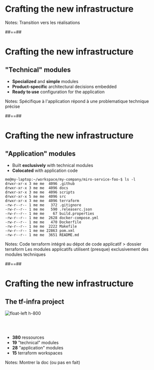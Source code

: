 
<!-- .slide: data-background="./assets/images/dan-schiumarini-6o-K6uyKD2U-unsplash.jpg" class="transition" -->

# Crafting the new infrastructure

Notes: Transition vers les réalisations

##==##

# Crafting the new infrastructure
## "Technical" modules

- **Specialized** and **simple** modules
- **Product-specific** architectural decisions embedded
- **Ready to use** configuration for the application

Notes: Spécifique à l'application
répond à une problematique technique précise

##==##

# Crafting the new infrastructure
## "Application" modules

- Built **exclusively** with technical modules
- **Colocated** with application code

```shell
me@my-laptop:~/workspace/my-company/miro-service-foo-$ ls -l
drwxr-xr-x 3 me me  4096 .github
drwxr-xr-x 3 me me  4096 docs
drwxr-xr-x 3 me me  4096 scripts
drwxr-xr-x 5 me me  4096 src
drwxr-xr-x 3 me me  4096 terraform
-rw-r--r-- 1 me me   372 .gitignore
-rw-r--r-- 1 me me   590 .releaserc.json
-rw-r--r-- 1 me me    67 build.properties
-rw-r--r-- 1 me me  2628 docker-compose.yml
-rw-r--r-- 1 me me   470 Dockerfile
-rw-r--r-- 1 me me  2222 Makefile
-rw-r--r-- 1 me me 22863 pom.xml
-rw-r--r-- 1 me me  3651 README.md
```

Notes: Code terraform intégré au dépot de code applicatif > dossier terraform
Les modules applicatifs utilisent (presque) exclusivement des modules techniques


##==##

# Crafting the new infrastructure
## The tf-infra project

![float-left h-800](./assets/images/tf-infra.jpg)

<br/><br/>
* **380** ressources
* **19** "technical" modules
* **28** "application" modules
* **15** terraform workspaces 

Notes: Montrer la doc (ou pas en fait)
